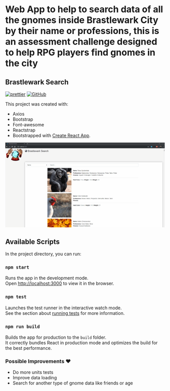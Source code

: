# Web App to help to search data of all the gnomes inside Brastlewark City by their name or professions, this is an assessment challenge designed to help RPG players find gnomes in the city
## Brastlewark Search


[![prettier](https://img.shields.io/badge/styled%20with-prettier-ff69b4.svg)](https://github.com/prettier/prettier)
[![GitHub](https://img.shields.io/github/license/mtxr/vscode-sqltools?style=flat-square)](https://github.com/rminelli/brastlewark-search/blob/master/README.md)

This project was created with:
- Axios
- Bootstrap 
- Font-awesome
- Reactstrap
- Bootstrapped with [Create React App](https://github.com/facebook/create-react-app).

![](preview.gif)

## Available Scripts

In the project directory, you can run:

### `npm start`

Runs the app in the development mode.<br>
Open [http://localhost:3000](http://localhost:3000) to view it in the browser.

### `npm test`

Launches the test runner in the interactive watch mode.<br>
See the section about [running tests](https://facebook.github.io/create-react-app/docs/running-tests) for more information.

### `npm run build`

Builds the app for production to the `build` folder.<br>
It correctly bundles React in production mode and optimizes the build for the best performance.

### Possible Improvements ❤️

- Do more units tests
- Improve data loading
- Search for another type of gnome data like friends or age

